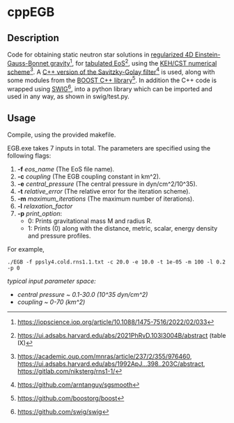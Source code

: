 # cppEGB

## Description

Code for obtaining static neutron star solutions in [regularized 4D Einstein-Gauss-Bonnet gravity](https://iopscience.iop.org/article/10.1088/1475-7516/2022/02/033)[^1], for [tabulated EoS](https://ui.adsabs.harvard.edu/abs/2021PhRvD.103l3004B/abstract)[^2], using the [KEH/CST numerical scheme](https://ui.adsabs.harvard.edu/abs/1992ApJ...398..203C/abstract)[^3].
A [C++ version of the Savitzky-Golay filter](https://github.com/arntanguy/sgsmooth)[^4] is used, along with some modules from the [BOOST C++ library](https://github.com/boostorg/boost)[^5]. In addition the C++ code is wrapped using [SWIG](https://github.com/swig/swig
)[^6], into a python library which can be imported and used in any way, as shown in swig/test.py. 

## Usage

Compile, using the provided makefile.
   
EGB.exe takes 7 inputs in total. The parameters are specified using the following flags:

1. **-f** *eos_name* (The EoS file name).
2. **-c** *coupling* (The EGB coupling constant in km^2).
4. **-e** *central_pressure* (The central pressure in dyn/cm^2/10^35).
5. **-t** *relative_error* (The relative error for the iteration scheme).
6. **-m** *maximum_iterations* (The maximum number of iterations).
7. **-l** *relaxation_factor*
8. **-p** *print_option*:
    -  0: Prints gravitational mass M and radius R.
    -  1: Prints (0) along with the distance, metric, scalar, energy density and pressure profiles.


For example,

```
./EGB -f ppsly4.cold.rns1.1.txt -c 20.0 -e 10.0 -t 1e-05 -m 100 -l 0.2 -p 0
```

*typical input parameter space:*
   - *central pressure ~ 0.1-30.0 (10^35 dyn/cm^2)*
   - *coupling ~ 0-70 (km^2)*

[^1]:https://iopscience.iop.org/article/10.1088/1475-7516/2022/02/033
[^2]:https://ui.adsabs.harvard.edu/abs/2021PhRvD.103l3004B/abstract (table IX)
[^3]:https://academic.oup.com/mnras/article/237/2/355/976460, https://ui.adsabs.harvard.edu/abs/1992ApJ...398..203C/abstract, https://gitlab.com/niksterg/rns1-1/
[^4]:https://github.com/arntanguy/sgsmooth
[^5]:https://github.com/boostorg/boost
[^6]:https://github.com/swig/swig
